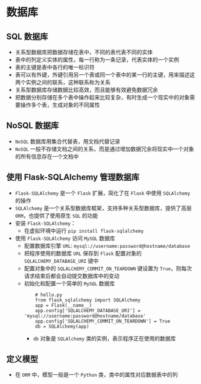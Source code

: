 # 数据库
## SQL 数据库
- 关系型数据库把数据存储在表中，不同的表代表不同的实体
- 表中的列定义实体的属性，每一行称为一条记录，代表实体的一个实例
- 表的主键是表中各行的唯一标识符
- 表可以有外键，外键引用另一个表或同一个表中的某一行的主键，用来描述这两个实例之间的联系，这种联系称为关系
- 关系型数据库存储数据比较高效，而且能够有效避免数据冗余
- 把数据分别存储在多个表中操作起来比较复杂，有时生成一个现实中的对象需要操作多个表，生成对象的不同属性
## NoSQL 数据库
- `NoSQL` 数据库用集合代替表，用文档代替记录
- `NoSQL` 一般不存储文档之间的关系，而是通过增加数据冗余将现实中一个对象的所有信息存在一个文档中
## 使用 Flask-SQLAlchemy 管理数据库
- `Flask-SQLAlchemy` 是一个 `Flask` 扩展，简化了在 `Flask` 中使用 `SQLAlchemy` 的操作
- `SQLAlchemy` 是一个关系型数据库框架，支持多种关系型数据库，提供了高层 `ORM`，也提供了使用原生 `SQL` 的功能
- 安装 `Flask-SQLAlchemy`：
    - 在虚拟环境中运行 `pip install flask-sqlalchemy`
- 使用 `Flask-SQLAlchemy` 访问 `MySQL` 数据库
    - 配置数据库引擎 `URL`: `mysql://username:password@hostname/database`
    - 把程序使用的数据库 `URL` 保存到 `Flask` 配置对象的 `SQLALCHEMY_DATABASE_URI` 键中
    - 配置对象中的 `SQLALCHEMY_COMMIT_ON_TEARDOWN` 键设置为 `True`，则每次请求结束后都会自动提交数据库中的变动
    - 初始化和配置一个简单的 `MySQL` 数据库
        ```
            # hello.py
            from flask_sqlalchemy import SQLAlchemy
            app = Flask(__name__)
            app.config['SQLALCHEMY_DATABASE_URI'] = 'mysql://username:password@hostname/database'
            app.config['SQLALCHEMY_COMMIT_ON_TEARDOWN'] = True
            db = SQLAlchemy(app)
        ```
        - `db` 对象是 `SQLAlchemy` 类的实例，表示程序正在使用的数据库
## 定义模型
- 在 `ORM` 中，模型一般是一个 `Python` 类，类中的属性对应数据表中的列

